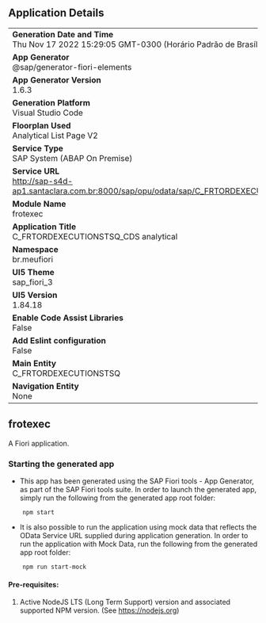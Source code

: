 ## Application Details
|               |
| ------------- |
|**Generation Date and Time**<br>Thu Nov 17 2022 15:29:05 GMT-0300 (Horário Padrão de Brasília)|
|**App Generator**<br>@sap/generator-fiori-elements|
|**App Generator Version**<br>1.6.3|
|**Generation Platform**<br>Visual Studio Code|
|**Floorplan Used**<br>Analytical List Page V2|
|**Service Type**<br>SAP System (ABAP On Premise)|
|**Service URL**<br>http://sap-s4d-ap1.santaclara.com.br:8000/sap/opu/odata/sap/C_FRTORDEXECUTIONSTSQ_CDS
|**Module Name**<br>frotexec|
|**Application Title**<br>C_FRTORDEXECUTIONSTSQ_CDS analytical|
|**Namespace**<br>br.meufiori|
|**UI5 Theme**<br>sap_fiori_3|
|**UI5 Version**<br>1.84.18|
|**Enable Code Assist Libraries**<br>False|
|**Add Eslint configuration**<br>False|
|**Main Entity**<br>C_FRTORDEXECUTIONSTSQ|
|**Navigation Entity**<br>None|

## frotexec

A Fiori application.

### Starting the generated app

-   This app has been generated using the SAP Fiori tools - App Generator, as part of the SAP Fiori tools suite.  In order to launch the generated app, simply run the following from the generated app root folder:

```
    npm start
```

- It is also possible to run the application using mock data that reflects the OData Service URL supplied during application generation.  In order to run the application with Mock Data, run the following from the generated app root folder:

```
    npm run start-mock
```

#### Pre-requisites:

1. Active NodeJS LTS (Long Term Support) version and associated supported NPM version.  (See https://nodejs.org)



